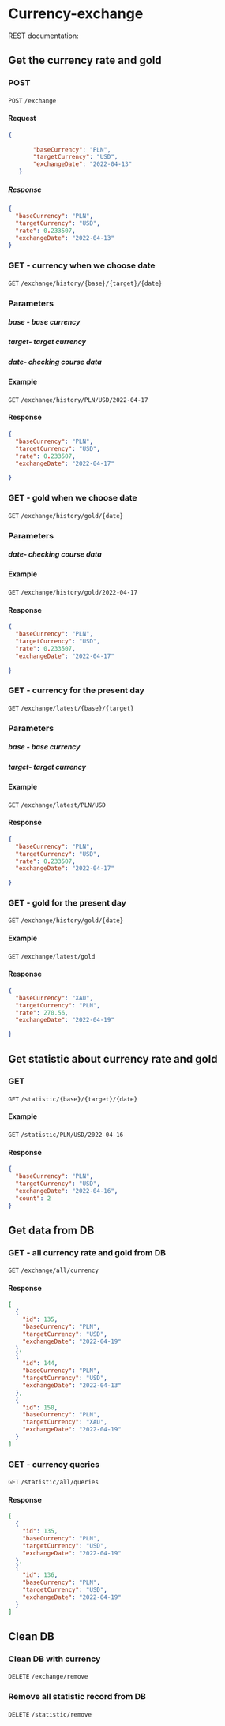 # Currency-exchange

REST documentation:


## Get the currency rate and gold
 ### POST
`POST` `/exchange`

#### Request

```json
{
      
       "baseCurrency": "PLN",
       "targetCurrency": "USD",
       "exchangeDate": "2022-04-13"
   }

```
##### Response

```json
{
  "baseCurrency": "PLN",
  "targetCurrency": "USD",
  "rate": 0.233507,
  "exchangeDate": "2022-04-13"
}
```
### GET - currency when we choose date

`GET` `/exchange/history/{base}/{target}/{date}`

### Parameters

##### base - base currency
##### target- target currency
##### date- checking course data


#### Example

`GET` `/exchange/history/PLN/USD/2022-04-17`

#### Response

```json
{
  "baseCurrency": "PLN",
  "targetCurrency": "USD",
  "rate": 0.233507,
  "exchangeDate": "2022-04-17"

}

```
### GET - gold when we choose date

`GET` `/exchange/history/gold/{date}`

### Parameters

##### date- checking course data


#### Example

`GET` `/exchange/history/gold/2022-04-17`

#### Response

```json
{
  "baseCurrency": "PLN",
  "targetCurrency": "USD",
  "rate": 0.233507,
  "exchangeDate": "2022-04-17"

}

```

### GET - currency for the present day

`GET` `/exchange/latest/{base}/{target}`

### Parameters

##### base - base currency
##### target- target currency



#### Example

`GET` `/exchange/latest/PLN/USD`

#### Response

```json
{
  "baseCurrency": "PLN",
  "targetCurrency": "USD",
  "rate": 0.233507,
  "exchangeDate": "2022-04-17"

}

```


### GET - gold for the present day

`GET` `/exchange/history/gold/{date}`



#### Example

`GET` `/exchange/latest/gold`

#### Response

```json
{
  "baseCurrency": "XAU",
  "targetCurrency": "PLN",
  "rate": 270.56,
  "exchangeDate": "2022-04-19"

}

```
## Get statistic about currency rate and gold

### GET 
`GET` `/statistic/{base}/{target}/{date}`

#### Example

`GET` `/statistic/PLN/USD/2022-04-16`

#### Response

```json
{
  "baseCurrency": "PLN",
  "targetCurrency": "USD",
  "exchangeDate": "2022-04-16",
  "count": 2
}

```




## Get data from DB

### GET - all currency rate and gold from DB
`GET` `/exchange/all/currency`


#### Response

```json
[
  {
    "id": 135,
    "baseCurrency": "PLN",
    "targetCurrency": "USD",
    "exchangeDate": "2022-04-19"
  },
  {
    "id": 144,
    "baseCurrency": "PLN",
    "targetCurrency": "USD",
    "exchangeDate": "2022-04-13"
  },
  {
    "id": 150,
    "baseCurrency": "PLN",
    "targetCurrency": "XAU",
    "exchangeDate": "2022-04-19"
  }
]


```


### GET - currency queries

`GET` `/statistic/all/queries`


#### Response

```json
[
  {
    "id": 135,
    "baseCurrency": "PLN",
    "targetCurrency": "USD",
    "exchangeDate": "2022-04-19"
  },
  {
    "id": 136,
    "baseCurrency": "PLN",
    "targetCurrency": "USD",
    "exchangeDate": "2022-04-19"
  }
]

```

## Clean DB

### Clean DB with currency 

`DELETE` `/exchange/remove`

### Remove all statistic record from DB

`DELETE` `/statistic/remove`
